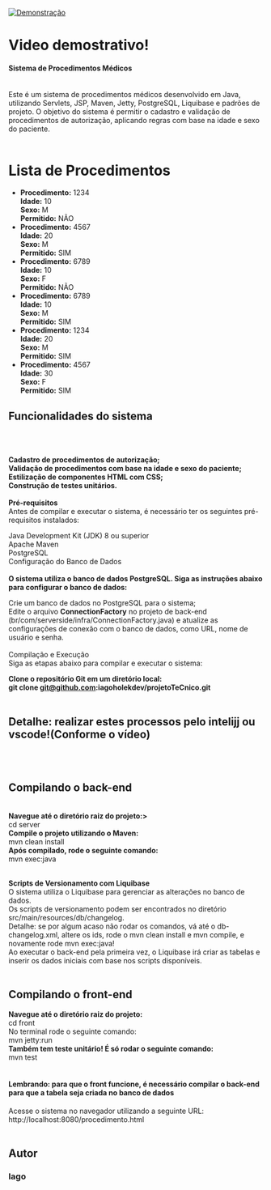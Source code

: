 [![Demonstração](https://logos-world.net/wp-content/uploads/2022/07/Java-Logo.png)](https://youtu.be/VMWUjTRUU-A)
<h1>Video demostrativo!</h1>


<h4>Sistema de Procedimentos Médicos</h4><br>
Este é um sistema de procedimentos médicos desenvolvido em Java, utilizando Servlets, JSP, Maven, Jetty, PostgreSQL, Liquibase e padrões de projeto. O objetivo do sistema é permitir o cadastro e validação de procedimentos de autorização, aplicando regras com base na idade e sexo do paciente.<br><br>

 <h1>Lista de Procedimentos</h1>
    <ul>
        <li>
            <strong>Procedimento:</strong> 1234<br>
            <strong>Idade:</strong> 10<br>
            <strong>Sexo:</strong> M<br>
            <strong>Permitido:</strong> NÃO
        </li>
        <li>
            <strong>Procedimento:</strong> 4567<br>
            <strong>Idade:</strong> 20<br>
            <strong>Sexo:</strong> M<br>
            <strong>Permitido:</strong> SIM
        </li>
        <li>
            <strong>Procedimento:</strong> 6789<br>
            <strong>Idade:</strong> 10<br>
            <strong>Sexo:</strong> F<br>
            <strong>Permitido:</strong> NÃO
        </li>
        <li>
            <strong>Procedimento:</strong> 6789<br>
            <strong>Idade:</strong> 10<br>
            <strong>Sexo:</strong> M<br>
            <strong>Permitido:</strong> SIM
        </li>
        <li>
            <strong>Procedimento:</strong> 1234<br>
            <strong>Idade:</strong> 20<br>
            <strong>Sexo:</strong> M<br>
            <strong>Permitido:</strong> SIM
        </li>
        <li>
            <strong>Procedimento:</strong> 4567<br>
            <strong>Idade:</strong> 30<br>
            <strong>Sexo:</strong> F<br>
            <strong>Permitido:</strong> SIM
        </li>
    </ul>


<h2>Funcionalidades do sistema</h2><br><br>

<b>Cadastro de procedimentos de autorização;</b><br>
<b>Validação de procedimentos com base na idade e sexo do paciente;</b><br>
<b>Estilização de componentes HTML com CSS;</b><br>
<b>Construção de testes unitários.</b><br>
<br>
<b>Pré-requisitos</b><br>
Antes de compilar e executar o sistema, é necessário ter os seguintes pré-requisitos instalados:<br>

Java Development Kit (JDK) 8 ou superior<br>
Apache Maven<br>
PostgreSQL<br>
Configuração do Banco de Dados<br><br>
<b>O sistema utiliza o banco de dados PostgreSQL. Siga as instruções abaixo para configurar o banco de dados:<br></b>

Crie um banco de dados no PostgreSQL para o sistema;<br>
Edite o arquivo <b>ConnectionFactory</b> no projeto de back-end (br/com/serverside/infra/ConnectionFactory.java) e atualize as configurações de conexão com o banco de dados, como URL, nome de usuário e senha.<br><br>
Compilação e Execução<br> 
Siga as etapas abaixo para compilar e executar o sistema:

<b>Clone o repositório Git em um diretório local:</b><br>
<b>git clone git@github.com:iagoholekdev/projetoTeCnico.git</b><br><br>
<h2>Detalhe: realizar estes processos pelo intelijj ou vscode!(Conforme o vídeo)</h2><br><br>
<h2>Compilando o back-end</h2><br>
<b>Navegue até o diretório raiz do projeto:></b><br>
cd server<br>
<b>Compile o projeto utilizando o Maven:</b><br>
mvn clean install<br>
<b>Após compilado, rode o seguinte comando:</b></br>
mvn exec:java</br></br>

<b>Scripts de Versionamento com Liquibase</b><br>
O sistema utiliza o Liquibase para gerenciar as alterações no banco de dados.<br>
Os scripts de versionamento podem ser encontrados no diretório src/main/resources/db/changelog. <br>
Detalhe: se por algum acaso não rodar os comandos, vá até o db-changelog.xml, altere os ids, rode o mvn clean install e mvn compile, e novamente rode mvn exec:java!<br>
Ao executar o back-end pela primeira vez, o Liquibase irá criar as tabelas e inserir os dados iniciais com base nos scripts disponíveis.<br><br>


<h2>Compilando o front-end</h2>
<b>Navegue até o diretório raiz do projeto:</b><br>
cd front<br>
No terminal rode o seguinte comando: <br>
mvn jetty:run<br>
<b>Também tem teste unitário! É só rodar o seguinte comando:<br></b>
mvn test<br><br>
<h4>Lembrando: para que o front funcione, é necessário compilar o back-end para que a tabela seja criada no banco de dados</h4>
Acesse o sistema no navegador utilizando a seguinte URL: http://localhost:8080/procedimento.html<br><br>

<h2>Autor</h2>
<h3>Iago</h3>
